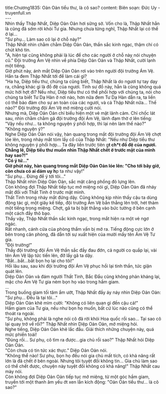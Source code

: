 title:Chương1835: Oản Oản tiểu thư, là cô sao?
content:
Biên soạn: Đức Uy - truyenfull.vn<br>---<br>Nhìn thấy Thập Nhất, Diệp Oản Oản hơi sững sờ. Vốn cho là, Thập Nhất hẳn là cũng đã sớm rời khỏi Tư gia. Nhưng chưa từng nghĩ, Thập Nhất lại có thể ở lại…<br>"Sư phụ... Làm sao cô lại ở chỗ này?"<br>Thập Nhất nhìn chằm chằm Diệp Oản Oản, thần sắc kinh ngạc, thậm chí có chút khó tin.<br>"A, hiện tại cũng không phải là lúc để cho các người ở chỗ này nói chuyện cũ." Đội trưởng Ám Vệ nhìn về phía Diệp Oản Oản và Thập Nhất, cười lạnh một tiếng.<br>Giờ phút này, ánh mắt Diệp Oản Oản rơi vào trên người đội trưởng Ám Vệ. Hắn ta đem Thập Nhất tới để làm cái gì?<br>"Ha ha, Diệp tiểu thư, chúng ta cũng biết, Thập Nhất là do ngươi tự tay dạy ra, chẳng khác gì là đồ đệ của ngươi. Tình sư đồ này, hẳn là cũng không quá mức hời hợt đi? Nếu như, Diệp tiểu thư có thể phối hợp với chúng ta, nói cho chúng ta biết Tư Dạ Hàn ở nơi nào, hơn nữa đem Tư Dạ Hàn dẫn ra, ta liền có thể bảo đảm cho sự an toàn của các ngươi, và cả Thập Nhất nữa... Thế nào?" Đội trưởng đội Ám Vệ mở miệng cười nói.<br>Nhưng mà, Diệp Oản Oản chỉ biểu hiện một vẻ mặt lãnh cảm. Chỉ chốc lát sau, nhìn chằm chằm gã đội trưởng đội Ám Vệ, lãnh đạm thờ ơ lên tiếng: "Vậy nếu như... ta không nguyện ý phối hợp, thì lại nên làm thế nào?"<br>"Không nguyện ý?"<br>Nghe Diệp Oản Oản nói vậy, hàn quang trong mắt đội trưởng đội Ám Vệ chợt lóe lên, trong nháy mắt tóm lấy cổ của Thập Nhất: "Nếu như Diệp tiểu thư không nguyện ý phối hợp... Ta đây liền trước tiên g**t ch*t đồ đệ của ngươi. Chẳng lẽ, Diệp tiểu thư muốn nhìn Thập Nhất chết ở trước mặt của mình hay sao?!"<br>"Có ý tứ..."<br>Giờ phút này, hàn quang trong mắt Diệp Oản Oản lóe lên: "Cho tới bây giờ, còn chưa có ai dám uy h**p ta như vậy!"<br>"Sư phụ... Đừng để ý tới tôi..."<br>Thập Nhất nhìn Diệp Oản Oản, sắc mặt căng phồng đỏ lựng lên.<br>Còn không đợi Thập Nhất tiếp tục mở miệng nói gì, Diệp Oản Oản đã nháy mắt đối với Thất Tinh ở trước mặt mình.<br>Thất Tinh trong nháy mắt đứng dậy. Cũng không kịp nhìn thấy cậu ta dùng động tác gì, một giây kế tiếp, đội trưởng Ám Vệ bắn thẳng lên trời, hét thảm một tiếng trong miệng. Chợt, gã ta bị bật thẳng vào bức tường ở bên cạnh một cách đầy thô bạo.<br>Thấy vậy, Thập Nhất thần sắc kinh ngạc, trong mắt hiện ra một vẻ ngơ ngác.<br>Rất nhanh, cánh cửa của phòng thẩm vấn bị mở ra. Tiếng động cực lớn ở bên trong căn phòng, đã dẫn tới sự xuất hiện của mười mấy tên Ám Vệ Tư gia.<br>"Đội trưởng!"<br>Thấy đội trưởng đội Ám Vệ thần sắc đầy đau đớn, cả người co quắp lại, vài tên Ám Vệ lập tức tiến lên, đỡ lấy gã ta dậy.<br>"Bắt…bắt…bắt bọn họ lại cho tôi!"<br>Hồi lâu sau, sau khi đội trưởng đội Ám Vệ phục hồi lại tinh thần, tức giận quát lên.<br>Diệp Oản Oản và đám người Thất Tinh, Bắc Đẩu cũng không phản kháng lại, mặc cho Ám Vệ Tư gia ném bọn họ vào trong hầm giam.<br>...<br>Trong buồng giam tối tăm ẩm ướt, Thập Nhất đầy áy náy nhìn Diệp Oản Oản: "Sư phụ... Đều là tại tôi..."<br>Diệp Oản Oản khẽ mỉm cười: "Không có liên quan gì đến cậu cả!"<br>Hầm giam của Tư gia, nếu như bọn họ muốn, bất cứ lúc nào cũng có thể thoát ra ngoài.<br>"Sư phụ, không phải là nghe nói cô đã rời khỏi Hoa quốc rồi sao... Tại sao cô lại quay trở về rồi?" Thập Nhất nhìn Diệp Oản Oản, mở miệng hỏi.<br>Nghe tiếng, Diệp Oản Oản khẽ lắc đầu. Giải thích những chuyện này, quá mức phiền toái!<br>"Đúng rồi... Sư phụ, cô tìm ra được…gia chủ rồi sao?" Thập Nhất hỏi Diệp Oản Oản.<br>"Còn chưa có tin tức xác thực." Diệp Oản Oản nói.<br>"Không thể nào! Sư phụ, bọn họ đều nói gia chủ mất tích, có khả năng rất lớn là đã chết ở bên ngoài. Nhưng tôi tuyệt đối không tin... Gia chủ làm sao có thể chết được, chuyện này tuyệt đối không có khả năng!" Thập Nhất cau mày nói.<br>Còn không đợi Diệp Oản Oản tiếp tục mở miệng, từ một góc hầm giam, truyền tới một thanh âm yếu ớt xen lẫn kích động: "Oản Oản tiểu thư... là cô sao?"